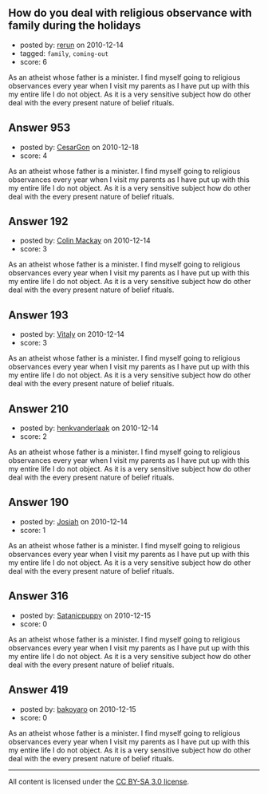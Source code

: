 ## How do you deal with religious observance with family during the holidays

- posted by: [rerun](https://stackexchange.com/users/-1/154-rerun) on 2010-12-14
- tagged: `family`, `coming-out`
- score: 6

As an atheist whose father is a minister.  I find myself going to religious observances every year when I visit my parents as I have put up with this my entire life I do not object.  As it is a very sensitive subject how do other deal with the every present nature of belief rituals.


## Answer 953

- posted by: [CesarGon](https://stackexchange.com/users/-1/80-cesargon) on 2010-12-18
- score: 4

As an atheist whose father is a minister.  I find myself going to religious observances every year when I visit my parents as I have put up with this my entire life I do not object.  As it is a very sensitive subject how do other deal with the every present nature of belief rituals.


## Answer 192

- posted by: [Colin Mackay](https://stackexchange.com/users/-1/30-colin-mackay) on 2010-12-14
- score: 3

As an atheist whose father is a minister.  I find myself going to religious observances every year when I visit my parents as I have put up with this my entire life I do not object.  As it is a very sensitive subject how do other deal with the every present nature of belief rituals.


## Answer 193

- posted by: [Vitaly](https://stackexchange.com/users/-1/106-vitaly) on 2010-12-14
- score: 3

As an atheist whose father is a minister.  I find myself going to religious observances every year when I visit my parents as I have put up with this my entire life I do not object.  As it is a very sensitive subject how do other deal with the every present nature of belief rituals.


## Answer 210

- posted by: [henkvanderlaak](https://stackexchange.com/users/-1/157-henkvanderlaak) on 2010-12-14
- score: 2

As an atheist whose father is a minister.  I find myself going to religious observances every year when I visit my parents as I have put up with this my entire life I do not object.  As it is a very sensitive subject how do other deal with the every present nature of belief rituals.


## Answer 190

- posted by: [Josiah](https://stackexchange.com/users/-1/88-josiah) on 2010-12-14
- score: 1

As an atheist whose father is a minister.  I find myself going to religious observances every year when I visit my parents as I have put up with this my entire life I do not object.  As it is a very sensitive subject how do other deal with the every present nature of belief rituals.


## Answer 316

- posted by: [Satanicpuppy](https://stackexchange.com/users/-1/169-satanicpuppy) on 2010-12-15
- score: 0

As an atheist whose father is a minister.  I find myself going to religious observances every year when I visit my parents as I have put up with this my entire life I do not object.  As it is a very sensitive subject how do other deal with the every present nature of belief rituals.


## Answer 419

- posted by: [bakoyaro](https://stackexchange.com/users/-1/206-bakoyaro) on 2010-12-15
- score: 0

As an atheist whose father is a minister.  I find myself going to religious observances every year when I visit my parents as I have put up with this my entire life I do not object.  As it is a very sensitive subject how do other deal with the every present nature of belief rituals.



---

All content is licensed under the [CC BY-SA 3.0 license](https://creativecommons.org/licenses/by-sa/3.0/).
